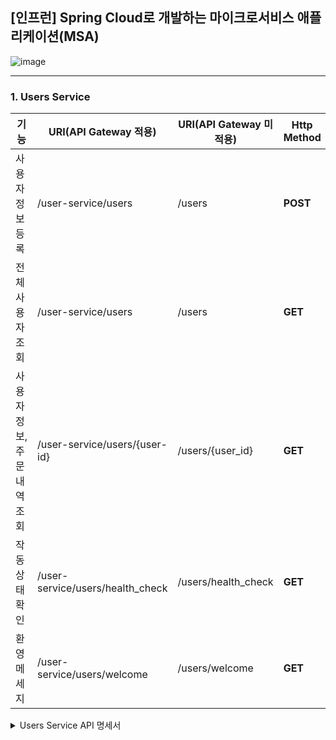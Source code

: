 ## [인프런] Spring Cloud로 개발하는 마이크로서비스 애플리케이션(MSA)

![image](https://github.com/choidongkuen/SpringCloud_MicroService/assets/96874318/ad46460f-d170-4945-8477-60925e5048ff)


<hr>

### 1. Users Service


|기능| URI(API Gateway 적용)              |URI(API Gateway 미적용) | Http Method |
|---|----------------------------------|---|---|
| 사용자 정보 등록 | /user-service/users              | /users | **POST** |
| 전체 사용자 조회 | /user-service/users              | /users | **GET** |
| 사용자 정보, 주문 내역 조회 | /user-service/users/{user-id}    | /users/{user_id} | **GET** |
| 작동 상태 확인 | /user-service/users/health_check | /users/health_check | **GET** |
| 환영 메세지 | /user-service/users/welcome | /users/welcome | **GET** |

<details>
<summary>Users Service API 명세서</summary>
<div markdown="1">

1. 사용자 정보 등록

```json
{
  "email": "danaver12@daum.net",
  "name": "최동근",
  "password": "ehdrms121212"
}

```

</div>
</details>